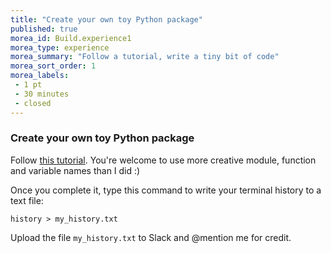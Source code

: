 ```yaml
---
title: "Create your own toy Python package"
published: true
morea_id: Build.experience1
morea_type: experience
morea_summary: "Follow a tutorial, write a tiny bit of code"
morea_sort_order: 1
morea_labels:
 - 1 pt
 - 30 minutes
 - closed
---
```


### Create your own toy Python package

Follow [this tutorial](http://codenhance.com/2015/10/12/python-modules-and-packages.html). You're welcome to use more creative module, function and variable names than I did :)

Once you complete it, type this command to write your terminal history to a text file:

`history > my_history.txt`

Upload the file `my_history.txt` to Slack and @mention me for credit.
